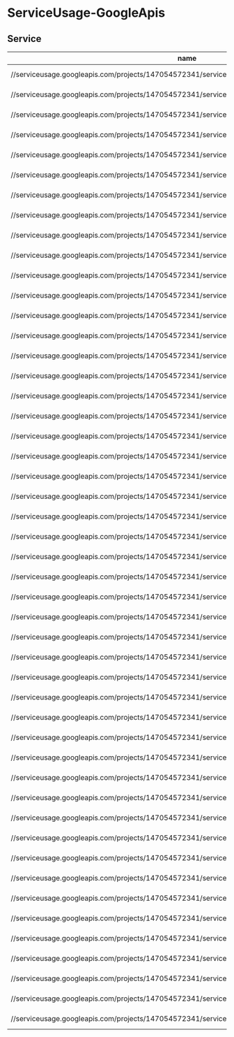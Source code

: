 # ServiceUsage-GoogleApis

## Service

| name                                                                                             | assetType                           | project               | displayName                         | location | state   | organization              | parentFullResourceName                                                        | parentAssetType                             |
| ------------------------------------------------------------------------------------------------ | ----------------------------------- | --------------------- | ----------------------------------- | -------- | ------- | ------------------------- | ----------------------------------------------------------------------------- | ------------------------------------------- |
| //serviceusage.googleapis.com/projects/147054572341/services/artifactregistry.googleapis.com     | serviceusage.googleapis.com/Service | projects/147054572341 | artifactregistry.googleapis.com     | global   | ENABLED | organizations/62664342784 | //cloudresourcemanager.googleapis.com/projects/mapfre-dig-esp--dat--pro--8620 | cloudresourcemanager.googleapis.com/Project |
| //serviceusage.googleapis.com/projects/147054572341/services/autoscaling.googleapis.com          | serviceusage.googleapis.com/Service | projects/147054572341 | autoscaling.googleapis.com          | global   | ENABLED | organizations/62664342784 | //cloudresourcemanager.googleapis.com/projects/mapfre-dig-esp--dat--pro--8620 | cloudresourcemanager.googleapis.com/Project |
| //serviceusage.googleapis.com/projects/147054572341/services/bigquery.googleapis.com             | serviceusage.googleapis.com/Service | projects/147054572341 | bigquery.googleapis.com             | global   | ENABLED | organizations/62664342784 | //cloudresourcemanager.googleapis.com/projects/mapfre-dig-esp--dat--pro--8620 | cloudresourcemanager.googleapis.com/Project |
| //serviceusage.googleapis.com/projects/147054572341/services/bigqueryconnection.googleapis.com   | serviceusage.googleapis.com/Service | projects/147054572341 | bigqueryconnection.googleapis.com   | global   | ENABLED | organizations/62664342784 | //cloudresourcemanager.googleapis.com/projects/mapfre-dig-esp--dat--pro--8620 | cloudresourcemanager.googleapis.com/Project |
| //serviceusage.googleapis.com/projects/147054572341/services/bigquerydatatransfer.googleapis.com | serviceusage.googleapis.com/Service | projects/147054572341 | bigquerydatatransfer.googleapis.com | global   | ENABLED | organizations/62664342784 | //cloudresourcemanager.googleapis.com/projects/mapfre-dig-esp--dat--pro--8620 | cloudresourcemanager.googleapis.com/Project |
| //serviceusage.googleapis.com/projects/147054572341/services/bigquerymigration.googleapis.com    | serviceusage.googleapis.com/Service | projects/147054572341 | bigquerymigration.googleapis.com    | global   | ENABLED | organizations/62664342784 | //cloudresourcemanager.googleapis.com/projects/mapfre-dig-esp--dat--pro--8620 | cloudresourcemanager.googleapis.com/Project |
| //serviceusage.googleapis.com/projects/147054572341/services/bigqueryreservation.googleapis.com  | serviceusage.googleapis.com/Service | projects/147054572341 | bigqueryreservation.googleapis.com  | global   | ENABLED | organizations/62664342784 | //cloudresourcemanager.googleapis.com/projects/mapfre-dig-esp--dat--pro--8620 | cloudresourcemanager.googleapis.com/Project |
| //serviceusage.googleapis.com/projects/147054572341/services/bigquerystorage.googleapis.com      | serviceusage.googleapis.com/Service | projects/147054572341 | bigquerystorage.googleapis.com      | global   | ENABLED | organizations/62664342784 | //cloudresourcemanager.googleapis.com/projects/mapfre-dig-esp--dat--pro--8620 | cloudresourcemanager.googleapis.com/Project |
| //serviceusage.googleapis.com/projects/147054572341/services/cloudasset.googleapis.com           | serviceusage.googleapis.com/Service | projects/147054572341 | cloudasset.googleapis.com           | global   | ENABLED | organizations/62664342784 | //cloudresourcemanager.googleapis.com/projects/mapfre-dig-esp--dat--pro--8620 | cloudresourcemanager.googleapis.com/Project |
| //serviceusage.googleapis.com/projects/147054572341/services/cloudbuild.googleapis.com           | serviceusage.googleapis.com/Service | projects/147054572341 | cloudbuild.googleapis.com           | global   | ENABLED | organizations/62664342784 | //cloudresourcemanager.googleapis.com/projects/mapfre-dig-esp--dat--pro--8620 | cloudresourcemanager.googleapis.com/Project |
| //serviceusage.googleapis.com/projects/147054572341/services/cloudfunctions.googleapis.com       | serviceusage.googleapis.com/Service | projects/147054572341 | cloudfunctions.googleapis.com       | global   | ENABLED | organizations/62664342784 | //cloudresourcemanager.googleapis.com/projects/mapfre-dig-esp--dat--pro--8620 | cloudresourcemanager.googleapis.com/Project |
| //serviceusage.googleapis.com/projects/147054572341/services/cloudresourcemanager.googleapis.com | serviceusage.googleapis.com/Service | projects/147054572341 | cloudresourcemanager.googleapis.com | global   | ENABLED | organizations/62664342784 | //cloudresourcemanager.googleapis.com/projects/mapfre-dig-esp--dat--pro--8620 | cloudresourcemanager.googleapis.com/Project |
| //serviceusage.googleapis.com/projects/147054572341/services/cloudscheduler.googleapis.com       | serviceusage.googleapis.com/Service | projects/147054572341 | cloudscheduler.googleapis.com       | global   | ENABLED | organizations/62664342784 | //cloudresourcemanager.googleapis.com/projects/mapfre-dig-esp--dat--pro--8620 | cloudresourcemanager.googleapis.com/Project |
| //serviceusage.googleapis.com/projects/147054572341/services/cloudtrace.googleapis.com           | serviceusage.googleapis.com/Service | projects/147054572341 | cloudtrace.googleapis.com           | global   | ENABLED | organizations/62664342784 | //cloudresourcemanager.googleapis.com/projects/mapfre-dig-esp--dat--pro--8620 | cloudresourcemanager.googleapis.com/Project |
| //serviceusage.googleapis.com/projects/147054572341/services/compute.googleapis.com              | serviceusage.googleapis.com/Service | projects/147054572341 | compute.googleapis.com              | global   | ENABLED | organizations/62664342784 | //cloudresourcemanager.googleapis.com/projects/mapfre-dig-esp--dat--pro--8620 | cloudresourcemanager.googleapis.com/Project |
| //serviceusage.googleapis.com/projects/147054572341/services/container.googleapis.com            | serviceusage.googleapis.com/Service | projects/147054572341 | container.googleapis.com            | global   | ENABLED | organizations/62664342784 | //cloudresourcemanager.googleapis.com/projects/mapfre-dig-esp--dat--pro--8620 | cloudresourcemanager.googleapis.com/Project |
| //serviceusage.googleapis.com/projects/147054572341/services/containerfilesystem.googleapis.com  | serviceusage.googleapis.com/Service | projects/147054572341 | containerfilesystem.googleapis.com  | global   | ENABLED | organizations/62664342784 | //cloudresourcemanager.googleapis.com/projects/mapfre-dig-esp--dat--pro--8620 | cloudresourcemanager.googleapis.com/Project |
| //serviceusage.googleapis.com/projects/147054572341/services/containerregistry.googleapis.com    | serviceusage.googleapis.com/Service | projects/147054572341 | containerregistry.googleapis.com    | global   | ENABLED | organizations/62664342784 | //cloudresourcemanager.googleapis.com/projects/mapfre-dig-esp--dat--pro--8620 | cloudresourcemanager.googleapis.com/Project |
| //serviceusage.googleapis.com/projects/147054572341/services/datacatalog.googleapis.com          | serviceusage.googleapis.com/Service | projects/147054572341 | datacatalog.googleapis.com          | global   | ENABLED | organizations/62664342784 | //cloudresourcemanager.googleapis.com/projects/mapfre-dig-esp--dat--pro--8620 | cloudresourcemanager.googleapis.com/Project |
| //serviceusage.googleapis.com/projects/147054572341/services/dataflow.googleapis.com             | serviceusage.googleapis.com/Service | projects/147054572341 | dataflow.googleapis.com             | global   | ENABLED | organizations/62664342784 | //cloudresourcemanager.googleapis.com/projects/mapfre-dig-esp--dat--pro--8620 | cloudresourcemanager.googleapis.com/Project |
| //serviceusage.googleapis.com/projects/147054572341/services/datalineage.googleapis.com          | serviceusage.googleapis.com/Service | projects/147054572341 | datalineage.googleapis.com          | global   | ENABLED | organizations/62664342784 | //cloudresourcemanager.googleapis.com/projects/mapfre-dig-esp--dat--pro--8620 | cloudresourcemanager.googleapis.com/Project |
| //serviceusage.googleapis.com/projects/147054572341/services/deploymentmanager.googleapis.com    | serviceusage.googleapis.com/Service | projects/147054572341 | deploymentmanager.googleapis.com    | global   | ENABLED | organizations/62664342784 | //cloudresourcemanager.googleapis.com/projects/mapfre-dig-esp--dat--pro--8620 | cloudresourcemanager.googleapis.com/Project |
| //serviceusage.googleapis.com/projects/147054572341/services/dlp.googleapis.com                  | serviceusage.googleapis.com/Service | projects/147054572341 | dlp.googleapis.com                  | global   | ENABLED | organizations/62664342784 | //cloudresourcemanager.googleapis.com/projects/mapfre-dig-esp--dat--pro--8620 | cloudresourcemanager.googleapis.com/Project |
| //serviceusage.googleapis.com/projects/147054572341/services/dns.googleapis.com                  | serviceusage.googleapis.com/Service | projects/147054572341 | dns.googleapis.com                  | global   | ENABLED | organizations/62664342784 | //cloudresourcemanager.googleapis.com/projects/mapfre-dig-esp--dat--pro--8620 | cloudresourcemanager.googleapis.com/Project |
| //serviceusage.googleapis.com/projects/147054572341/services/firebaserules.googleapis.com        | serviceusage.googleapis.com/Service | projects/147054572341 | firebaserules.googleapis.com        | global   | ENABLED | organizations/62664342784 | //cloudresourcemanager.googleapis.com/projects/mapfre-dig-esp--dat--pro--8620 | cloudresourcemanager.googleapis.com/Project |
| //serviceusage.googleapis.com/projects/147054572341/services/firestore.googleapis.com            | serviceusage.googleapis.com/Service | projects/147054572341 | firestore.googleapis.com            | global   | ENABLED | organizations/62664342784 | //cloudresourcemanager.googleapis.com/projects/mapfre-dig-esp--dat--pro--8620 | cloudresourcemanager.googleapis.com/Project |
| //serviceusage.googleapis.com/projects/147054572341/services/iam.googleapis.com                  | serviceusage.googleapis.com/Service | projects/147054572341 | iam.googleapis.com                  | global   | ENABLED | organizations/62664342784 | //cloudresourcemanager.googleapis.com/projects/mapfre-dig-esp--dat--pro--8620 | cloudresourcemanager.googleapis.com/Project |
| //serviceusage.googleapis.com/projects/147054572341/services/iamcredentials.googleapis.com       | serviceusage.googleapis.com/Service | projects/147054572341 | iamcredentials.googleapis.com       | global   | ENABLED | organizations/62664342784 | //cloudresourcemanager.googleapis.com/projects/mapfre-dig-esp--dat--pro--8620 | cloudresourcemanager.googleapis.com/Project |
| //serviceusage.googleapis.com/projects/147054572341/services/iap.googleapis.com                  | serviceusage.googleapis.com/Service | projects/147054572341 | iap.googleapis.com                  | global   | ENABLED | organizations/62664342784 | //cloudresourcemanager.googleapis.com/projects/mapfre-dig-esp--dat--pro--8620 | cloudresourcemanager.googleapis.com/Project |
| //serviceusage.googleapis.com/projects/147054572341/services/logging.googleapis.com              | serviceusage.googleapis.com/Service | projects/147054572341 | logging.googleapis.com              | global   | ENABLED | organizations/62664342784 | //cloudresourcemanager.googleapis.com/projects/mapfre-dig-esp--dat--pro--8620 | cloudresourcemanager.googleapis.com/Project |
| //serviceusage.googleapis.com/projects/147054572341/services/monitoring.googleapis.com           | serviceusage.googleapis.com/Service | projects/147054572341 | monitoring.googleapis.com           | global   | ENABLED | organizations/62664342784 | //cloudresourcemanager.googleapis.com/projects/mapfre-dig-esp--dat--pro--8620 | cloudresourcemanager.googleapis.com/Project |
| //serviceusage.googleapis.com/projects/147054572341/services/networkconnectivity.googleapis.com  | serviceusage.googleapis.com/Service | projects/147054572341 | networkconnectivity.googleapis.com  | global   | ENABLED | organizations/62664342784 | //cloudresourcemanager.googleapis.com/projects/mapfre-dig-esp--dat--pro--8620 | cloudresourcemanager.googleapis.com/Project |
| //serviceusage.googleapis.com/projects/147054572341/services/notebooks.googleapis.com            | serviceusage.googleapis.com/Service | projects/147054572341 | notebooks.googleapis.com            | global   | ENABLED | organizations/62664342784 | //cloudresourcemanager.googleapis.com/projects/mapfre-dig-esp--dat--pro--8620 | cloudresourcemanager.googleapis.com/Project |
| //serviceusage.googleapis.com/projects/147054572341/services/oslogin.googleapis.com              | serviceusage.googleapis.com/Service | projects/147054572341 | oslogin.googleapis.com              | global   | ENABLED | organizations/62664342784 | //cloudresourcemanager.googleapis.com/projects/mapfre-dig-esp--dat--pro--8620 | cloudresourcemanager.googleapis.com/Project |
| //serviceusage.googleapis.com/projects/147054572341/services/pubsub.googleapis.com               | serviceusage.googleapis.com/Service | projects/147054572341 | pubsub.googleapis.com               | global   | ENABLED | organizations/62664342784 | //cloudresourcemanager.googleapis.com/projects/mapfre-dig-esp--dat--pro--8620 | cloudresourcemanager.googleapis.com/Project |
| //serviceusage.googleapis.com/projects/147054572341/services/redis.googleapis.com                | serviceusage.googleapis.com/Service | projects/147054572341 | redis.googleapis.com                | global   | ENABLED | organizations/62664342784 | //cloudresourcemanager.googleapis.com/projects/mapfre-dig-esp--dat--pro--8620 | cloudresourcemanager.googleapis.com/Project |
| //serviceusage.googleapis.com/projects/147054572341/services/run.googleapis.com                  | serviceusage.googleapis.com/Service | projects/147054572341 | run.googleapis.com                  | global   | ENABLED | organizations/62664342784 | //cloudresourcemanager.googleapis.com/projects/mapfre-dig-esp--dat--pro--8620 | cloudresourcemanager.googleapis.com/Project |
| //serviceusage.googleapis.com/projects/147054572341/services/runtimeconfig.googleapis.com        | serviceusage.googleapis.com/Service | projects/147054572341 | runtimeconfig.googleapis.com        | global   | ENABLED | organizations/62664342784 | //cloudresourcemanager.googleapis.com/projects/mapfre-dig-esp--dat--pro--8620 | cloudresourcemanager.googleapis.com/Project |
| //serviceusage.googleapis.com/projects/147054572341/services/secretmanager.googleapis.com        | serviceusage.googleapis.com/Service | projects/147054572341 | secretmanager.googleapis.com        | global   | ENABLED | organizations/62664342784 | //cloudresourcemanager.googleapis.com/projects/mapfre-dig-esp--dat--pro--8620 | cloudresourcemanager.googleapis.com/Project |
| //serviceusage.googleapis.com/projects/147054572341/services/servicenetworking.googleapis.com    | serviceusage.googleapis.com/Service | projects/147054572341 | servicenetworking.googleapis.com    | global   | ENABLED | organizations/62664342784 | //cloudresourcemanager.googleapis.com/projects/mapfre-dig-esp--dat--pro--8620 | cloudresourcemanager.googleapis.com/Project |
| //serviceusage.googleapis.com/projects/147054572341/services/serviceusage.googleapis.com         | serviceusage.googleapis.com/Service | projects/147054572341 | serviceusage.googleapis.com         | global   | ENABLED | organizations/62664342784 | //cloudresourcemanager.googleapis.com/projects/mapfre-dig-esp--dat--pro--8620 | cloudresourcemanager.googleapis.com/Project |
| //serviceusage.googleapis.com/projects/147054572341/services/source.googleapis.com               | serviceusage.googleapis.com/Service | projects/147054572341 | source.googleapis.com               | global   | ENABLED | organizations/62664342784 | //cloudresourcemanager.googleapis.com/projects/mapfre-dig-esp--dat--pro--8620 | cloudresourcemanager.googleapis.com/Project |
| //serviceusage.googleapis.com/projects/147054572341/services/sourcerepo.googleapis.com           | serviceusage.googleapis.com/Service | projects/147054572341 | sourcerepo.googleapis.com           | global   | ENABLED | organizations/62664342784 | //cloudresourcemanager.googleapis.com/projects/mapfre-dig-esp--dat--pro--8620 | cloudresourcemanager.googleapis.com/Project |
| //serviceusage.googleapis.com/projects/147054572341/services/sqladmin.googleapis.com             | serviceusage.googleapis.com/Service | projects/147054572341 | sqladmin.googleapis.com             | global   | ENABLED | organizations/62664342784 | //cloudresourcemanager.googleapis.com/projects/mapfre-dig-esp--dat--pro--8620 | cloudresourcemanager.googleapis.com/Project |
| //serviceusage.googleapis.com/projects/147054572341/services/stackdriver.googleapis.com          | serviceusage.googleapis.com/Service | projects/147054572341 | stackdriver.googleapis.com          | global   | ENABLED | organizations/62664342784 | //cloudresourcemanager.googleapis.com/projects/mapfre-dig-esp--dat--pro--8620 | cloudresourcemanager.googleapis.com/Project |
| //serviceusage.googleapis.com/projects/147054572341/services/storage-api.googleapis.com          | serviceusage.googleapis.com/Service | projects/147054572341 | storage-api.googleapis.com          | global   | ENABLED | organizations/62664342784 | //cloudresourcemanager.googleapis.com/projects/mapfre-dig-esp--dat--pro--8620 | cloudresourcemanager.googleapis.com/Project |
| //serviceusage.googleapis.com/projects/147054572341/services/storage-component.googleapis.com    | serviceusage.googleapis.com/Service | projects/147054572341 | storage-component.googleapis.com    | global   | ENABLED | organizations/62664342784 | //cloudresourcemanager.googleapis.com/projects/mapfre-dig-esp--dat--pro--8620 | cloudresourcemanager.googleapis.com/Project |
| //serviceusage.googleapis.com/projects/147054572341/services/vpcaccess.googleapis.com            | serviceusage.googleapis.com/Service | projects/147054572341 | vpcaccess.googleapis.com            | global   | ENABLED | organizations/62664342784 | //cloudresourcemanager.googleapis.com/projects/mapfre-dig-esp--dat--pro--8620 | cloudresourcemanager.googleapis.com/Project |